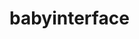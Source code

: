[- 👋 Hi, I’m @babyinterface]: #
[- 👀 I’m interested in ...]: #
[- 🌱 I’m currently learning ...]: #
[- 💞️ I’m looking to collaborate on ...]: #
[- 📫 How to reach me ...]: #
[- 😄 Pronouns: ...]: #
[- ⚡ Fun fact: ...]: #

# babyinterface
<!---
babyinterface/babyinterface is a ✨ special ✨ repository because its `README.md` (this file) appears on your GitHub profile.
You can click the Preview link to take a look at your changes.
--->
